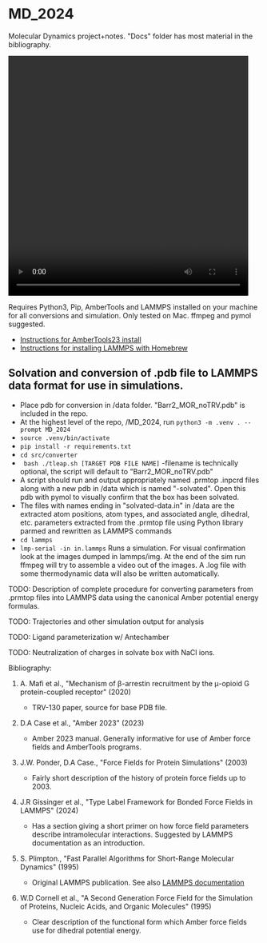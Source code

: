 # MD_2024



Molecular Dynamics project+notes. "Docs" folder has most material in the bibliography.  

<video src="https://github.com/user-attachments/assets/5ec062ac-e287-4eeb-9180-8adccf1bca81" width="480" height="480" > </ video >  

Requires Python3, Pip, AmberTools and LAMMPS installed on your machine for all conversions and simulation. Only tested on Mac. ffmpeg and pymol suggested.


- [Instructions for AmberTools23 install](https://ambermd.org/GetAmber.php)
- [Instructions for installing LAMMPS with Homebrew ](https://formulae.brew.sh/formula/lammps)


## Solvation and conversion of .pdb file to LAMMPS data format for use in simulations.
- Place pdb for conversion in /data folder. "Barr2_MOR_noTRV.pdb" is included in the repo.
- At the highest level of the repo, /MD_2024, run ```python3 -m .venv . --prompt MD_2024```
- ```source .venv/bin/activate```
- ```pip install -r requirements.txt```
- ```cd src/converter```
- ``` bash ./tleap.sh [TARGET PDB FILE NAME]``` -filename is technically optional, the script will default to "Barr2_MOR_noTRV.pdb"
- A script should run and output appropriately named .prmtop .inpcrd files along with a new pdb in /data which is named "-solvated". Open this pdb with pymol to visually confirm that the box has been solvated.
- The files with names ending in "solvated-data.in" in /data are the extracted atom positions, atom types, and associated angle, dihedral, etc. parameters extracted from the .prmtop file using Python library parmed and rewritten as LAMMPS commands
- ```cd lammps```
- ```lmp-serial -in in.lammps``` Runs a simulation. For visual confirmation look at the images dumped in lammps/img. At the end of the sim run ffmpeg will try to assemble a video out of the images. A .log file with some thermodynamic data will also be written automatically.



TODO: Description of complete procedure for converting parameters from .prmtop files into LAMMPS data using the canonical Amber potential energy formulas.

TODO: Trajectories and other simulation output for analysis

TODO: Ligand parameterization w/ Antechamber

TODO: Neutralization of charges in solvate box with NaCl ions. 


Bibliography:
1. A. Mafi et al., "Mechanism of β-arrestin recruitment by the μ-opioid G protein-coupled receptor" (2020)

   - TRV-130 paper, source for base PDB file. 

2. D.A Case et al., "Amber 2023" (2023)

   - Amber 2023 manual. Generally informative for use of Amber force fields and AmberTools programs.

3. J.W. Ponder, D.A Case., "Force Fields for Protein Simulations" (2003)

   - Fairly short description of the history of protein force fields up to 2003.

4. J.R Gissinger et al., "Type Label Framework for Bonded Force Fields in LAMMPS" (2024)

   - Has a section giving a short primer on how force field parameters describe intramolecular interactions. Suggested by LAMMPS documentation as an introduction.

5. S. Plimpton., "Fast Parallel Algorithms for Short-Range Molecular Dynamics" (1995)

   - Original LAMMPS publication. See also [LAMMPS documentation](https://docs.lammps.org/Intro.html)

6. W.D Cornell et al., "A Second Generation Force Field for the Simulation of Proteins, Nucleic Acids, and Organic Molecules" (1995)

   - Clear description of the functional form which Amber force fields use for dihedral potential energy.
